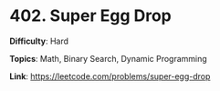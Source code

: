 # 402. Super Egg Drop

**Difficulty**: Hard

**Topics**: Math, Binary Search, Dynamic Programming

**Link**: https://leetcode.com/problems/super-egg-drop
